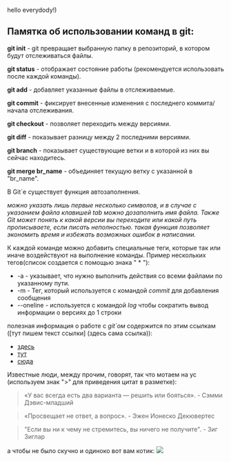 hello everydody!)

## Памятка об использовании команд в **git**:

**git init** - git превращает выбранную папку в репозиторий, в котором будут отслеживаться файлы.

**git status** - отображает состояние работы (рекомендуется использовать после каждой команды).

**git add** - добавляет указанные файлы в отслеживаемые.

**git commit** - фиксирует внесенные изменения с последнего коммита/начала отслеживания.

**git checkout** - позволяет переходить между версиями.

**git diff** - показывает разницу между 2 последними версиями.

**git branch** - показывает существующие ветки и в которой из них вы сейчас находитесь.

**git merge br_name** - объединяет текущую ветку с указанной в "br_name".

В Git`е существует функция автозаполнения.

*можно указать лишь первые несколько символов, и в случае с указанием файла клавишей tab можно дозаполнить имя файла. Также Git может понять к какой версии вы переходите или какой путь прописываете, если писать неполностью. такая функция позволяет экономить время и избежать возможных ошибок в написании.* 

К каждой команде можно добавить специальные теги, которые так или иначе воздействуют на выполнение команды. Пример нескольких тегов(список создается с помощью знака " * "):

*  -a - указывает, что нужно выполнить действия со всеми файлами по указанному пути.
*  -m - Тег, который используется с командой *commit* для добавления сообщения
*  --oneline - используется с командой *log* чтобы сократить вывод информации о версиях до 1 строки

полезная информация о работе с *git`ом* содержится по этим ссылкам ([тут пишем текст ссылки] (здесь сама ссылка)):
 - [здесь](https://habr.com/ru/post/541258/) 
 - [тут](https://habr.com/ru/post/542616/)
 - [сюда](https://clck.ru/VV4BR)

Известные люди, между прочим, говорят, так что мотаем на ус (используем знак ">" для приведения цитат в разметке):

>«У вас всегда есть два варианта — решить или бояться». - Сэмми Дэвис-младший

>«Просвещает не ответ, а вопрос». - Эжен Ионеско Декювертес

>"Если вы ни к чему не стремитесь, вы ничего не получите". - Зиг Зиглар

а чтобы не было скучно и одиноко вот вам котик:
![](https://i.pinimg.com/originals/5c/23/c4/5c23c4b0e32985c7837facdda5778813.jpg)


